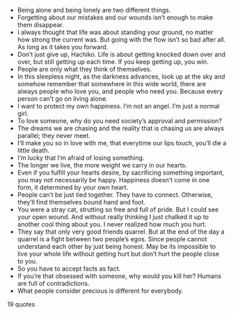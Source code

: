  - Being alone and being lonely are two different things.
 - Forgetting about our mistakes and our wounds isn’t enough to make them disappear.
 - I always thought that life was about standing your ground, no matter how strong the current was. But going with the flow isn’t so bad after all. As long as it takes you forward.
 - Don’t just give up, Hachiko. Life is about getting knocked down over and over, but still getting up each time. If you keep getting up, you win.
 - People are only what they think of themselves.
 - In this sleepless night, as the darkness advances, look up at the sky and somehow remember that somewhere in this wide world, there are always people who love you, and people who need you. Because every person can’t go on living alone.
 - I want to protect my own happiness. I’m not an angel. I’m just a normal girl.
 - To love someone, why do you need society’s approval and permission?
 - The dreams we are chasing and the reality that is chasing us are always parallel; they never meet.
 - I’ll make you so in love with me, that everytime our lips touch, you’ll die a little death.
 - I’m lucky that I’m afraid of losing something.
 - The longer we live, the more weight we carry in our hearts.
 - Even if you fulfill your hearts desire, by sacrificing something important, you may not necessarily be happy. Happiness doesn’t come in one form, it determined by your own heart.
 - People can’t be just tied together. They have to connect. Otherwise, they’ll find themselves bound hand and foot.
 - You were a stray cat, strutting so free and full of pride. But I could see your open wound. And without really thinking I just chalked it up to another cool thing about you. I never realized how much you hurt.
 - They say that only very good friends quarrel. But at the end of the day a quarrel is a fight between two people’s egos. Since people cannot understand each other by just being honest. May be its impossible to live your whole life without getting hurt but don’t hurt the people close to you.
 - So you have to accept facts as fact.
 - If you’re that obsessed with someone, why would you kill her? Humans are full of contradictions.
 - What people consider precious is different for everybody.

19 quotes